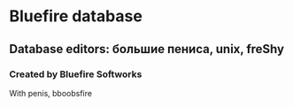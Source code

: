 # Bluefire database 
Database editors: большие пениса, unix, freShy
---

### Created by Bluefire Softworks
With penis, bboobsfire
